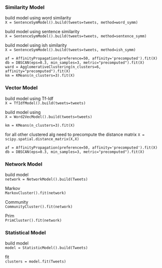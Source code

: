 ### Similarity Model
build model using word similarity<br>
`X = SentenceSymModel().build(tweets=tweets, method=word_symm)`

build model using sentence similarity<br>
`X = SentenceSymModel().build(tweets=tweets, method=sentence_symm)`

build model using ish similarity<br>
`X = SentenceSymModel().build(tweets=tweets, method=ish_symm)`


`af = AffinityPropagation(preference=50, affinity='precomputed').fit(X)`<br>
`db = DBSCAN(eps=0.3, min_samples=3, metric="precomputed").fit(X)`<br>
`ward = AgglomerativeClustering(n_clusters=6, affinity="precomputed").fit(X)`<br>
`km = KMeans(n_clusters=3).fit(X)`


### Vector Model
build model using Tf-Idf<br>
`X = TfIdfModel().build(tweets=tweets)`

build model using<br>
`X = Word2VecModel().build(tweets=tweets)`

`km = KMeans(n_clusters=3).fit(X)`

for all other clustered alg need to precompute the distance matrix
`X = scipy.spatial.distance_matrix(X,X)`

`af = AffinityPropagation(preference=50, affinity='precomputed').fit(X)`<br>
`db = DBSCAN(eps=0.3, min_samples=3, metric="precomputed").fit(X)`

### Network Model
build model<br>
`network = NetworkModel().build(Tweets)`

Markov<br>
`MarkovCluster().fit(network)`

Community<br>
`CommunityCluster().fit(network)`

Prim<br>
`PrimCluster().fit(network)`

### Statistical Model
build model<br>
`model = StatisticModel().build(Tweets)`

fit<br>
`clusters = model.fit(Tweets)`





